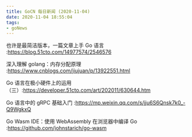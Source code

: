 ```yaml
---
title: GoCN 每日新闻 (2020-11-04)
date: 2020-11-04 18:55:04
tags:
- goNews
---
```

也许是最简洁版本，一篇文章上手 Go 语言 :https://blog.51cto.com/14977574/2546576

深入理解 golang：内存分配原理 :https://www.cnblogs.com/jiujuan/p/13922551.html

Go 语言在极小硬件上的运用（三）:https://developer.51cto.com/art/202011/630644.htm

Go 语言中的 gRPC 基础入门 :https://mp.weixin.qq.com/s/jju6S6Qnsk7k0_-Q9WgkxQ

Go Wasm IDE：使用 WebAssembly 在浏览器中编译 Go :https://github.com/johnstarich/go-wasm


